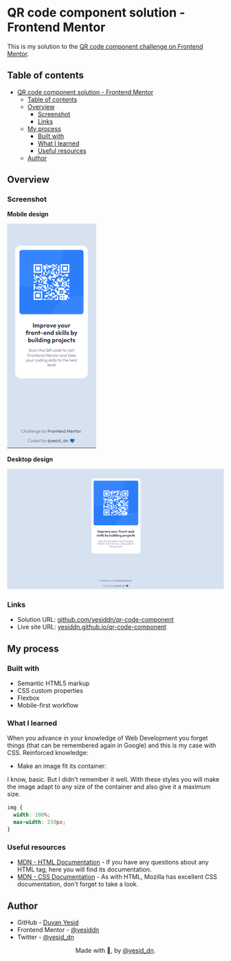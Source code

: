 # QR code component solution - Frontend Mentor

This is my solution to the [QR code component challenge on Frontend Mentor](https://www.frontendmentor.io/challenges/qr-code-component-iux_sIO_H).

## Table of contents

- [QR code component solution - Frontend Mentor](#qr-code-component-solution---frontend-mentor)
  - [Table of contents](#table-of-contents)
  - [Overview](#overview)
    - [Screenshot](#screenshot)
    - [Links](#links)
  - [My process](#my-process)
    - [Built with](#built-with)
    - [What I learned](#what-i-learned)
    - [Useful resources](#useful-resources)
  - [Author](#author)

## Overview

### Screenshot

**Mobile design**

![Mobile.](./design/mobile-design-320px.png)

**Desktop design**

![Desktop.](./design/desktop-design-1440px.png)

### Links

- Solution URL: [github.com/yesiddn/qr-code-component](https://github.com/yesiddn/qr-code-component)
- Live site URL: [yesiddn.github.io/qr-code-component](https://yesiddn.github.io/qr-code-component/)

## My process

### Built with

- Semantic HTML5 markup
- CSS custom properties
- Flexbox
- Mobile-first workflow

### What I learned

When you advance in your knowledge of Web Development you forget things (that can be remembered again in Google) and this is my case with CSS. Reinforced knowledge:

- Make an image fit its container:

I know, basic. But I didn't remember it well. With these styles you will make the image adapt to any size of the container and also give it a maximum size.
```css
img {
  width: 100%;
  max-width: 250px;
}
```

### Useful resources

- [MDN - HTML Documentation](https://developer.mozilla.org/es/docs/Learn/HTML) - If you have any questions about any HTML tag, here you will find its documentation.
- [MDN - CSS Documentation](https://developer.mozilla.org/es/docs/Learn/CSS) - As with HTML, Mozilla has excellent CSS documentation, don't forget to take a look.

## Author

- GitHub - [Duvan Yesid](https://github.com/yesiddn)
- Frontend Mentor - [@yesiddn](https://www.frontendmentor.io/profile/yesiddn)
- Twitter - [@yesid_dn](https://twitter.com/yesid_dn)

<center>

Made with 💜, by [@yesid_dn](https://twitter.com/yesid_dn).

</center>